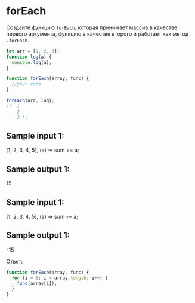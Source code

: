 # forEach

Создайте функцию `forEach`, которая принимает массив в качестве первого аргумента, функцию в качестве второго и работает как метод `.forEach`.

```jsx
let arr = [1, 2, 3];
function log(a) {
  console.log(a);
}

function forEach(array, func) {
  //your code
}

forEach(arr, log);
/*  1
    2
    3 *\
```

## Sample input 1:

[1, 2, 3, 4, 5], (a) => sum += a;

## Sample output 1:

15

## Sample input 1:

[1, 2, 3, 4, 5], (a) => sum -= a;

## Sample output 1:

-15

Ответ:

```jsx
function forEach(array, func) {
  for (i = 0; i < array.length; i++) {
    func(array[i]);
  }
}
```
